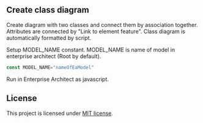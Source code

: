 Create class diagram
-------
Create diagram with two classes and connect them by association together. Attributes are connected by "Link to element feature". Class diagram is automatically formatted by script.

Setup MODEL_NAME constant. MODEL_NAME is name of model in enterprise architect (Root by default).

 ````javascript
 const MODEL_NAME="nameOfEaModel"
 ````


Run in Enterprise Architect as javascript.

License
-------

This project is licensed under [MIT license](http://opensource.org/licenses/MIT).
